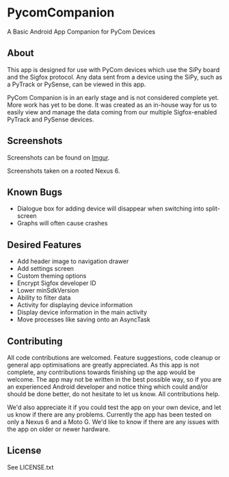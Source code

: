 # PycomCompanion
A Basic Android App Companion for PyCom Devices

## About
This app is designed for use with PyCom devices which use the SiPy board and the Sigfox protocol. Any data sent from a device using the SiPy, such as a PyTrack or PySense, can be viewed in this app.

PyCom Companion is in an early stage and is not considered complete yet. More work has yet to be done. It was created as an in-house way for us to easily view and manage the data coming from our multiple Sigfox-enabled PyTrack and PySense devices.

## Screenshots
Screenshots can be found on [Imgur](http://imgur.com/a/Ipkch).

Screenshots taken on a rooted Nexus 6.

## Known Bugs
- Dialogue box for adding device will disappear when switching into split-screen
- Graphs will often cause crashes

## Desired Features
- Add header image to navigation drawer
- Add settings screen
- Custom theming options
- Encrypt Sigfox developer ID
- Lower minSdkVersion
- Ability to filter data
- Activity for displaying device information
- Display device information in the main activity
- Move processes like saving onto an AsyncTask

## Contributing
All code contributions are welcomed. Feature suggestions, code cleanup or general app optimisations are greatly appreciated. As this app is not complete, any contributions towards finishing up the app would be welcome. The app may not be written in the best possible way, so if you are an experienced Android developer and notice thing which could and/or should be done better, do not hesitate to let us know. All contributions help.

We'd also appreciate it if you could test the app on your own device, and let us know if there are any problems. Currently the app has been tested on only a Nexus 6 and a Moto G. We'd like to know if there are any issues with the app on older or newer hardware.

## License
See LICENSE.txt
